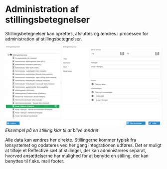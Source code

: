# Administration af stillingsbetegnelser

Stillingsbetegnelser kan oprettes, afsluttes og ændres i processen for
administration af stillingsbetegnelser.

![](./admin-job-title.png)
*Eksempel på en stilling klar til at blive ændret*

Alle data kan ændres her direkte. Stillingerne kommer typisk fra lønsystemet og
opdateres ved her gang integrationen udføres.
Det er muligt at tilføje et Reflective sæt af stillinger, der kan administreres
separat, hvorved ansættelserne har mulighed for at benytte en stilling, der
kan benyttes til f.eks. mail footer.
